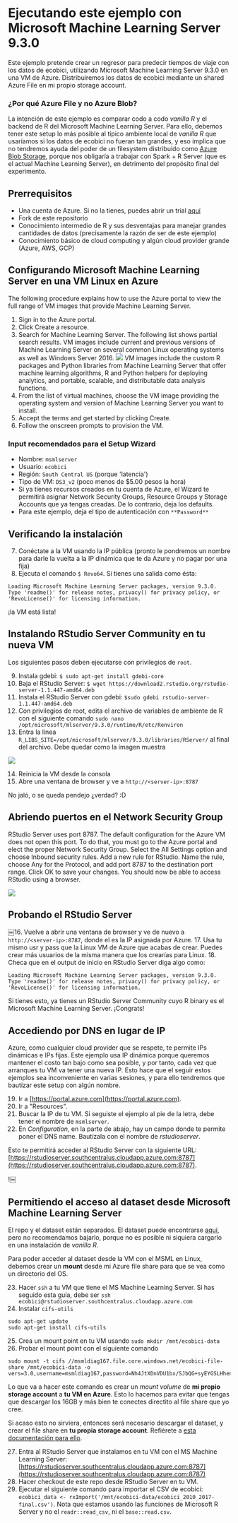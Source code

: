 # Ejecutando este ejemplo con Microsoft Machine Learning Server 9.3.0
Este ejemplo pretende crear un regresor para predecir tiempos de viaje con los datos de ecobici, utilizando Microsoft Machine Learning Server 9.3.0 en una VM de Azure. Distribuiremos los datos de ecobici mediante un shared Azure File en mi propio storage account.

### ¿Por qué Azure File y no Azure Blob?
La intención de este ejemplo es comparar codo a codo _vanilla R_ y el backend de R del Microsoft Machine Learning Server. Para ello, debemos tener este setup lo más posible al típico ambiente local de _vanilla R_ que usaríamos si los datos de ecobici no fueran tan grandes, y eso implica que no tendremos ayuda del poder de un filesystem distribuído como [Azure Blob Storage](https://docs.microsoft.com/en-us/azure/storage/blobs/storage-quickstart-blobs-python), porque nos obligaría a trabajar con Spark + R Server (que es el actual Machine Learning Server), en detrimento del propósito final del experimento.

## Prerrequisitos
- Una cuenta de Azure. Si no la tienes, puedes abrir un trial [aquí](https://azure.microsoft.com/en-us/offers/ms-azr-0044p/)
- Fork de este repositorio
- Conocimiento intermedio de R y sus desventajas para manejar grandes cantidades de datos (precisamente la razón de ser de este ejemplo)
- Conocimiento básico de cloud computing y algún cloud provider grande (Azure, AWS, GCP)

## Configurando Microsoft Machine Learning Server en una VM Linux en Azure

The following procedure explains how to use the Azure portal to view the full range of VM images that provide Machine Learning Server.

1. Sign in to the Azure portal.
2. Click Create a resource.
3. Search for Machine Learning Server. The following list shows partial search results. VM images include current and previous versions of Machine Learning Server on several common Linux operating systems as well as Windows Server 2016.
![](https://docs.microsoft.com/en-us/machine-learning-server/install/media/machine-learning-server-install-azure-vm/azure-vm-list.png)
VM images include the custom R packages and Python libraries from Machine Learning Server that offer machine learning algorithms, R and Python helpers for deploying analytics, and portable, scalable, and distributable data analysis functions.
4. From the list of virtual machines, choose the VM image providing the operating system and version of Machine Learning Server you want to install.
5. Accept the terms and get started by clicking Create.
6. Follow the onscreen prompts to provision the VM.

### Input recomendados para el Setup Wizard
- Nombre: `msmlserver`
- Usuario: `ecobici`
- Región: `South Central US` (porque 'latencia')
- Tipo de VM: `DS3_v2` (poco menos de $5.00 pesos la hora)
- Si ya tienes recursos creados en tu cuenta de Azure, el Wizard te permitirá asignar Network Security Groups, Resource Groups y Storage Accounts que ya tengas creadas. De lo contrario, deja los defaults.
- Para este ejemplo, deja el tipo de autenticación con `**Password**`

## Verificando la instalación
7. Conéctate a la VM usando la IP pública (pronto le pondremos un nombre para darle la vuelta a la IP dinámica que te da Azure y no pagar por una fija)
8. Ejecuta el comando `$ Revo64`. Si tienes una salida como ésta:
```
Loading Microsoft Machine Learning Server packages, version 9.3.0.
Type 'readme()' for release notes, privacy() for privacy policy, or
'RevoLicense()' for licensing information.
```
¡la VM está lista!
  
## Instalando RStudio Server Community en tu nueva VM
Los siguientes pasos deben ejecutarse con privilegios de `root`.

9. Instala gdebi: `$ sudo apt-get install gdebi-core`
10. Baja el RStudio Server: `$ wget https://download2.rstudio.org/rstudio-server-1.1.447-amd64.deb`
11. Instala el RStudio Server con gdebi: `$sudo gdebi rstudio-server-1.1.447-amd64.deb`
12. Con privilegios de root, edita el archivo de variables de ambiente de R con el siguiente comando `sudo nano /opt/microsoft/mlserver/9.3.0/runtime/R/etc/Renviron`
13. Entra la línea `R_LIBS_SITE=/opt/microsoft/mlserver/9.3.0/libraries/RServer/` al final del archivo. Debe quedar como la imagen muestra

![](https://i.imgur.com/cJugeWm.png)

14. Reinicia la VM desde la consola
15. Abre una ventana de browser y ve a `http://<server-ip>:8787`

No jaló, o se queda pendejo ¿verdad? :D

## Abriendo puertos en el Network Security Group
RStudio Server uses port 8787. The default configuration for the Azure VM does not open this port. To do that, you must go to the Azure portal and elect the proper Network Security Group. Select the All Settings option and choose Inbound security rules. Add a new rule for RStudio. Name the rule, choose Any for the Protocol, and add port 8787 to the destination port range. Click OK to save your changes. You should now be able to access RStudio using a browser.

![](https://i.imgur.com/mD8sjeV.png)

## Probando el RStudio Server
￼16. Vuelve a abrir una ventana de browser y ve de nuevo a `http://<server-ip>:8787`, donde el <server-ip> es la IP asignada por Azure.
17. Usa tu mismo usr y pass que la Linux VM de Azure que acabas de crear. Puedes crear más usuarios de la misma manera que los crearías para Linux.
18. Checa que en el output de inicio en RStudio Server diga algo como:
```
Loading Microsoft Machine Learning Server packages, version 9.3.0.
Type 'readme()' for release notes, privacy() for privacy policy, or
'RevoLicense()' for licensing information.
```
Si tienes esto, ya tienes un RStudio Server Community cuyo R binary es el Microsoft Machine Learning Server. ¡Congrats!

## Accediendo por DNS en lugar de IP
Azure, como cualquier cloud provider que se respete, te permite IPs dinámicas e IPs fijas. Este ejemplo usa IP dinámica porque queremos mantener el costo tan bajo como sea posible, y por tanto, cada vez que arranques tu VM va tener una nueva IP. Esto hace que el seguir estos ejemplos sea inconveniente en varias sesiones, y para ello tendremos que bautizar este setup con algún nombre.

19. Ir a [https://portal.azure.com](https://portal.azure.com).
20. Ir a "Resources".
21. Buscar la IP de tu VM. Si seguiste el ejemplo al pie de la letra, debe tener el nombre de `msmlserver`.
22. En _Configuration_, en la parte de abajo, hay un campo donde te permite poner el DNS name. Bautízala con el nombre de _rstudioserver_.

Esto te permitirá acceder al RStudio Server con la siguiente URL: [https://rstudioserver.southcentralus.cloudapp.azure.com:8787](https://rstudioserver.southcentralus.cloudapp.azure.com:8787).

!￼[](https://i.imgur.com/Di0rvHX.png)

## Permitiendo el acceso al dataset desde Microsoft Machine Learning Server
El repo y el dataset están separados. El dataset puede encontrarse [aquí](https://msmldiag167.file.core.windows.net/ecobici-file-share/ecobici_2010_2017-final.csv), pero no recomendamos bajarlo, porque no es posible ni siquiera cargarlo en una instalación de _vanilla R_.

Para poder acceder al dataset desde la VM con el MSML en Linux, debemos crear un **mount** desde mi Azure file share para que se vea como un directorio del OS.

23. Hacer `ssh` a tu VM que tiene el MS Machine Learning Server. Si has seguido esta guía, debe ser `ssh ecobici@rstudioserver.southcentralus.cloudapp.azure.com`
24. Instalar `cifs-utils`
```
sudo apt-get update
sudo apt-get install cifs-utils
```
25. Crea un mount point en tu VM usando `sudo mkdir /mnt/ecobici-data`
26. Probar el mount point con el siguiente comando
```
sudo mount -t cifs //msmldiag167.file.core.windows.net/ecobici-file-share /mnt/ecobici-data -o vers=3.0,username=msmldiag167,password=Nh4JtXDnVDU1bx/SJbQG+syEYGSLHhen8Qo/+0QGSrjolhl93maUgN97RKXJcHvfNoJyxvs9ApPnodhW/2gC2w==,dir_mode=0755,file_mode=0755,sec=ntlmssp
```
Lo que va a hacer este comando es crear un _mount volume_ de **mi propio storage account** a **tu VM en Azure**. Esto lo hacemos para evitar que tengas que descargar los 16GB y más bien te conectes directito al file share que yo cree.

Si acaso esto no sirviera, entonces será necesario descargar el dataset, y crear el file share en **tu propia storage account**. Refiérete a [esta documentación para ello](https://docs.microsoft.com/en-us/azure/storage/files/storage-how-to-create-file-share#Create%20file%20share%20through%20the%20Portal).

27. Entra al RStudio Server que instalamos en tu VM con el MS Machine Learning Server: [https://rstudioserver.southcentralus.cloudapp.azure.com:8787](https://rstudioserver.southcentralus.cloudapp.azure.com:8787)
28. Hacer checkout de este repo desde RStudio Server en tu VM.
29. Ejecutar el siguiente comando para importar el CSV de ecobici: `ecobici_data <- rxImport('/mnt/ecobici-data/ecobici_2010_2017-final.csv')`. Nota que estamos usando las funciones de Microsoft R Server y no el `readr::read_csv`, ni el `base::read.csv`.
